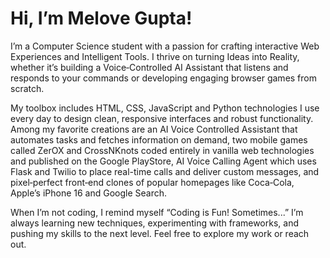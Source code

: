 # Hi, I’m Melove Gupta!

I’m a Computer Science student with a passion for crafting interactive Web Experiences and Intelligent Tools. I thrive on turning Ideas into Reality, whether it’s building a Voice‑Controlled AI Assistant that listens and responds to your commands or developing engaging browser games from scratch.

My toolbox includes HTML, CSS, JavaScript and Python technologies I use every day to design clean, responsive interfaces and robust functionality. Among my favorite creations are an AI Voice Controlled Assistant that automates tasks and fetches information on demand, two mobile games called ZerOX and CrossNKnots coded entirely in vanilla web technologies and published on the Google PlayStore, AI Voice Calling Agent which uses Flask and Twilio to place real-time calls and deliver custom messages, and pixel‑perfect front‑end clones of popular homepages like Coca‑Cola, Apple’s iPhone 16 and Google Search.

When I’m not coding, I remind myself “Coding is Fun! Sometimes...” I’m always learning new techniques, experimenting with frameworks, and pushing my skills to the next level. Feel free to explore my work or reach out.

<!---
MeloveGupta is a ✨ special ✨ repository because its `README.md` (this file) appears on your GitHub profile.
You can click the Preview link to take a look at your changes.
--->
